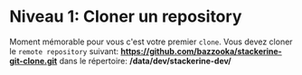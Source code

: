 # Niveau 1: Cloner un repository

Moment mémorable pour vous c'est votre premier `clone`.
Vous devez cloner le `remote repository` suivant:
**https://github.com/bazzooka/stackerine-git-clone.git**
dans le répertoire: **/data/dev/stackerine-dev/**
